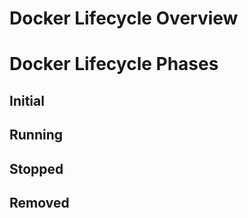 # Docker Lifecycle Overview

# Docker Lifecycle Phases

## Initial

## Running 

## Stopped

## Removed
